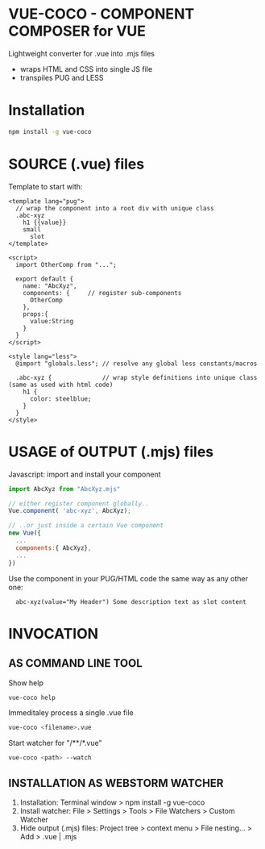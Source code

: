 # VUE-COCO - COMPONENT COMPOSER for VUE

Lightweight converter for .vue into .mjs files
- wraps HTML and CSS into single JS file
- transpiles PUG and LESS

# Installation

```bash
npm install -g vue-coco
```

# SOURCE (.vue) files

Template to start with:

```vue
<template lang="pug">
  // wrap the component into a root div with unique class
  .abc-xyz 
    h1 {{value}}
    small
      slot
</template>

<script>
  import OtherComp from "...";
  
  export default {
    name: "AbcXyz",
    components: {     // register sub-components
      OtherComp
    },    
    props:{ 
      value:String
    }
  }
</script>

<style lang="less">
  @import "globals.less"; // resolve any global less constants/macros
  
  .abc-xyz {              // wrap style definitions into unique class (same as used with html code)
    h1 {
      color: steelblue;  
    }
  }
</style>
```

# USAGE of OUTPUT (.mjs) files

Javascript: import and install your component
```javascript
import AbcXyz from "AbcXyz.mjs"

// either register component globally..
Vue.component( 'abc-xyz', AbcXyz);

// ..or just inside a certain Vue component
new Vue({
  ...
  components:{ AbcXyz},
  ...
})
```

Use the component in your PUG/HTML code the same way as any other one:
```pug
  abc-xyz(value="My Header") Some description text as slot content
```

# INVOCATION

## AS COMMAND LINE TOOL
Show help
```bash
vue-coco help
```
Immeditaley process a single .vue file
```bash
vue-coco <filename>.vue
```
Start watcher for "<path>/**/*.vue"
```bash
vue-coco <path> --watch
```

## INSTALLATION AS WEBSTORM WATCHER
1. Installation: Terminal window > npm install -g vue-coco
1. Install watcher: File > Settings > Tools > File Watchers > Custom Watcher
1. Hide output (.mjs) files: Project tree > context menu > File nesting... > Add > .vue | .mjs

 
